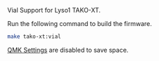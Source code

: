 Vial Support for Lyso1 TAKO-XT.

Run the following command to build the firmware.
```sh
make tako-xt:vial
```

[QMK Settings](https://get.vial.today/changelog/release-0.4.html#qmk-settings) are disabled to save space.
